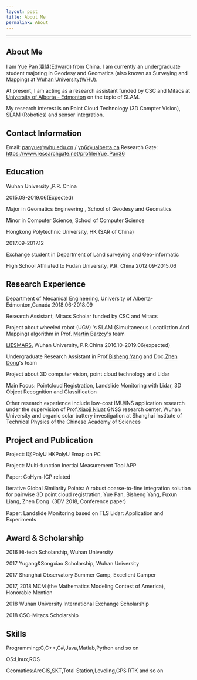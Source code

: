 ```yaml
---
layout: post
title: About Me
permalink: About
---
```


------
## About Me
I am [Yue Pan 潘越(Edward)](https://www.yuepanedward.com/) from China.
I am currently an undergraduate student majoring in Geodesy and Geomatics (also known as Surveying and Mapping) at [Wuhan University(WHU)](http://en.whu.edu.cn/).

At present, I am acting as a research assistant funded by CSC and Mitacs at [University of Alberta - Edmonton](https://www.ualberta.ca/) on the topic of SLAM.

My research interest is on Point Cloud Technology (3D Compter Vision), SLAM (Robotics) and sensor integration.

## Contact Information

Email: panyue@whu.edu.cn / yp6@ualberta.ca
Research Gate: https://www.researchgate.net/profile/Yue_Pan36

## Education
Wuhan University ,P.R. China

2015.09-2019.06(Expected)


Major in Geomatics Engineering , School of Geodesy and Geomatics

Minor in Computer Science, School of Computer Science



 
Hongkong Polytechnic University, HK (SAR of China)

2017.09-2017.12


Exchange student in Department of Land surveying and Geo-informatic



High School Affiliated to Fudan University, P.R. China 
2012.09-2015.06


## Research Experience

Department of Mecanical Engineering, University of Alberta-Edmonton,Canada
2018.06-2018.09

Research Assistant, Mitacs Scholar funded by CSC and Mitacs

Project about wheeled robot (UGV) 's SLAM (Simultaneous Locatliztion And Mapping) algorithm in Prof. [Martin Barzcy's](https://www.researchgate.net/profile/Martin_Barczyk/contributions) team



[LIESMARS](http://www.lmars.whu.edu.cn/en/), Wuhan University, P.R.China
2016.10-2019.06(expected)

Undergraduate Research Assistant in Prof.[Bisheng Yang](https://scholar.google.ca/citations?user=TJkm8igAAAAJ&hl=en&oi=ao) and Doc.[Zhen Dong](https://scholar.google.ca/citations?user=TJkm8igAAAAJ&hl=en&oi=ao)'s team

Project about 3D computer vision, point cloud technology and Lidar

Main Focus: Pointcloud Registration, Landslide Monitoring with Lidar, 3D Object Recognition and Classification



Other research experience include low-cost IMU/INS application research under the supervision of Prof.[Xiaoji Niu](https://www.researchgate.net/profile/Xiaoji_Niu)at GNSS research center, Wuhan University and organic solar battery investigation at Shanghai Institute of Technical Physics of the Chinese Academy of Sciences 

## Project and Publication
Project: I@PolyU   HKPolyU Emap on PC

Project: Multi-function Inertial Measurement Tool APP

Paper: GoHym-ICP related

Iterative Global Similarity Points: A robust coarse-to-fine integration solution for pairwise 3D point cloud registration, Yue Pan, Bisheng Yang, Fuxun Liang, Zhen Dong（3DV 2018, Conference paper)

Paper: Landslide Monitoring based on TLS Lidar: Application and Experiments


## Award & Scholarship
2016 Hi-tech Scholarship, Wuhan University

2017 Yugang&Songxiao Scholarship, Wuhan University

2017 Shanghai Observatory Summer Camp, Excellent Camper

2017, 2018 MCM (the Mathematics Modeling Contest of America), Honorable Mention

2018 Wuhan University International Exchange Scholarship

2018 CSC-Mitacs Scholarship

## Skills
Programming:C,C++,C#,Java,Matlab,Python and so on

OS:Linux,ROS

Geomatics:ArcGIS,SKT,Total Station,Leveling,GPS RTK and so on


